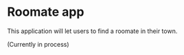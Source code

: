 # Roomate app
This application will let users to find a roomate in their town. 

(Currently in process)
